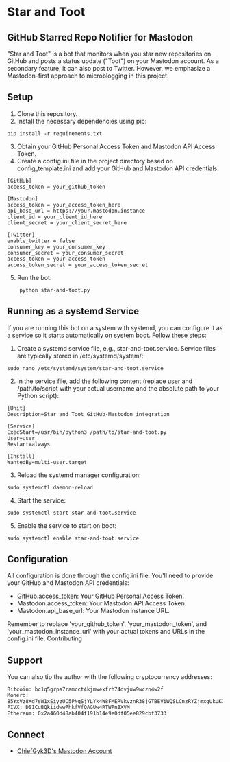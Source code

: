 # Star and Toot

## GitHub Starred Repo Notifier for Mastodon

"Star and Toot" is a bot that monitors when you star new repositories on GitHub and posts a status update ("Toot") on your Mastodon account. As a secondary feature, it can also post to Twitter. However, we emphasize a Mastodon-first approach to microblogging in this project.

## Setup

1. Clone this repository.
2. Install the necessary dependencies using pip:

```
pip install -r requirements.txt
```

3. Obtain your GitHub Personal Access Token and Mastodon API Access Token.
4. Create a config.ini file in the project directory based on config_template.ini and add your GitHub and Mastodon API credentials:

```
[GitHub]
access_token = your_github_token

[Mastodon]
access_token = your_access_token_here
api_base_url = https://your.mastodon.instance
client_id = your_client_id_here
client_secret = your_client_secret_here

[Twitter]
enable_twitter = false
consumer_key = your_consumer_key
consumer_secret = your_consumer_secret
access_token = your_access_token
access_token_secret = your_access_token_secret
```

5. Run the bot:

```
    python star-and-toot.py
```

## Running as a systemd Service

If you are running this bot on a system with systemd, you can configure it as a service so it starts automatically on system boot. Follow these steps:

1. Create a systemd service file, e.g., star-and-toot.service. Service files are typically stored in /etc/systemd/system/:

```
sudo nano /etc/systemd/system/star-and-toot.service
```

2. In the service file, add the following content (replace user and /path/to/script with your actual username and the absolute path to your Python script):

```
[Unit]
Description=Star and Toot GitHub-Mastodon integration

[Service]
ExecStart=/usr/bin/python3 /path/to/star-and-toot.py
User=user
Restart=always

[Install]
WantedBy=multi-user.target
```

3. Reload the systemd manager configuration:

```
sudo systemctl daemon-reload
```

4. Start the service:

```
sudo systemctl start star-and-toot.service
```

5. Enable the service to start on boot:

```
sudo systemctl enable star-and-toot.service
```

## Configuration

All configuration is done through the config.ini file. You'll need to provide your GitHub and Mastodon API credentials:

- GitHub.access_token: Your GitHub Personal Access Token.
- Mastodon.access_token: Your Mastodon API Access Token.
- Mastodon.api_base_url: Your Mastodon instance URL.

Remember to replace 'your_github_token', 'your_mastodon_token', and 'your_mastodon_instance_url' with your actual tokens and URLs in the config.ini file.
Contributing

## Support

You can also tip the author with the following cryptocurrency addresses:

    Bitcoin: bc1q5grpa7ramcct4kjmwexfrh74dvjuw9wczn4w2f
    Monero: 85YxVz8Xd7sW1xSiyzUC5PNqSjYLYk4W8FMERVkvznR38jGTBEViWQSLCnzRYZjmxgUkUKGhxTt2JSFNpJuAqghQLhHgPS5
    PIVX: DS1CuBQkiidwwPhkfVfQAGUw4RTWPnBXVM
    Ethereum: 0x2a460d48ab404f191b14e9e0df05ee829cbf3733

## Connect
- [ChiefGyk3D's Mastodon Account](https://social.chiefgyk3d.com/@chiefgyk3d)
